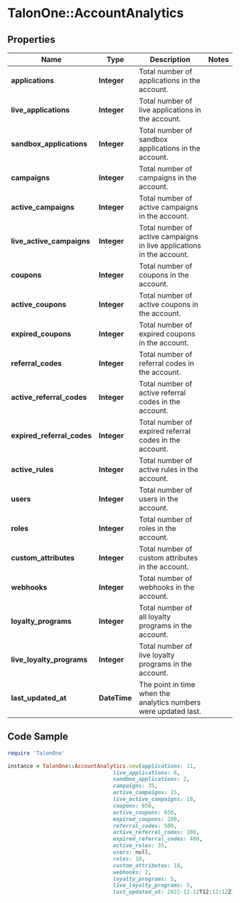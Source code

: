 # TalonOne::AccountAnalytics

## Properties

Name | Type | Description | Notes
------------ | ------------- | ------------- | -------------
**applications** | **Integer** | Total number of applications in the account. | 
**live_applications** | **Integer** | Total number of live applications in the account. | 
**sandbox_applications** | **Integer** | Total number of sandbox applications in the account. | 
**campaigns** | **Integer** | Total number of campaigns in the account. | 
**active_campaigns** | **Integer** | Total number of active campaigns in the account. | 
**live_active_campaigns** | **Integer** | Total number of active campaigns in live applications in the account. | 
**coupons** | **Integer** | Total number of coupons in the account. | 
**active_coupons** | **Integer** | Total number of active coupons in the account. | 
**expired_coupons** | **Integer** | Total number of expired coupons in the account. | 
**referral_codes** | **Integer** | Total number of referral codes in the account. | 
**active_referral_codes** | **Integer** | Total number of active referral codes in the account. | 
**expired_referral_codes** | **Integer** | Total number of expired referral codes in the account. | 
**active_rules** | **Integer** | Total number of active rules in the account. | 
**users** | **Integer** | Total number of users in the account. | 
**roles** | **Integer** | Total number of roles in the account. | 
**custom_attributes** | **Integer** | Total number of custom attributes in the account. | 
**webhooks** | **Integer** | Total number of webhooks in the account. | 
**loyalty_programs** | **Integer** | Total number of all loyalty programs in the account. | 
**live_loyalty_programs** | **Integer** | Total number of live loyalty programs in the account. | 
**last_updated_at** | **DateTime** | The point in time when the analytics numbers were updated last. | 

## Code Sample

```ruby
require 'TalonOne'

instance = TalonOne::AccountAnalytics.new(applications: 11,
                                 live_applications: 6,
                                 sandbox_applications: 2,
                                 campaigns: 35,
                                 active_campaigns: 15,
                                 live_active_campaigns: 10,
                                 coupons: 850,
                                 active_coupons: 650,
                                 expired_coupons: 200,
                                 referral_codes: 500,
                                 active_referral_codes: 100,
                                 expired_referral_codes: 400,
                                 active_rules: 35,
                                 users: null,
                                 roles: 10,
                                 custom_attributes: 18,
                                 webhooks: 2,
                                 loyalty_programs: 5,
                                 live_loyalty_programs: 5,
                                 last_updated_at: 2022-12-12T12:12:12Z)
```


